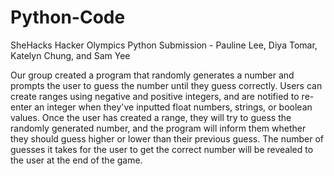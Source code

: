 # Python-Code
SheHacks Hacker Olympics Python Submission - Pauline Lee, Diya Tomar, Katelyn Chung, and Sam Yee

Our group created a program that randomly generates a number and prompts the user to guess the number until they guess correctly. Users can create ranges using negative and positive integers, and are notified to re-enter an integer when they've inputted float numbers, strings, or boolean values. Once the user has created a range, they will try to guess the randomly generated number, and the program will inform them whether they should guess higher or lower than their previous guess. The number of guesses it takes for the user to get the correct number will be revealed to the user at the end of the game. 
